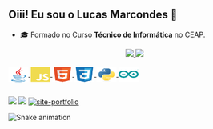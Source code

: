 ## Oiii! Eu sou o Lucas Marcondes 👋

* 🎓 Formado no Curso **Técnico de Informática** no CEAP.

<div align="center">
  <a href="https://github.com/Lucas-RM">
  <img height="180em" src="https://github-readme-stats.vercel.app/api?username=Lucas-RM&show_icons=true&theme=tokyonight&include_all_commits=true&count_private=true"/>
  <img height="180em" src="https://github-readme-stats.vercel.app/api/top-langs/?username=Lucas-RM&layout=compact&langs_count=7&theme=tokyonight"/>
</div>

 <div style="display: inline_block"><br>
  <img align="center" alt="Lucas-Java" height="30" width="40" src="https://raw.githubusercontent.com/devicons/devicon/master/icons/java/java-original.svg">
  <img align="center" alt="Lucas-Js" height="30" width="40" src="https://raw.githubusercontent.com/devicons/devicon/master/icons/javascript/javascript-plain.svg">
  <img align="center" alt="Lucas-HTML" height="30" width="40" src="https://raw.githubusercontent.com/devicons/devicon/master/icons/html5/html5-original.svg">
  <img align="center" alt="Lucas-CSS" height="30" width="40" src="https://raw.githubusercontent.com/devicons/devicon/master/icons/css3/css3-original.svg">
  <img align="center" alt="Lucas-Python" height="30" width="40" src="https://raw.githubusercontent.com/devicons/devicon/master/icons/python/python-original.svg">
  <img align="center" alt="Lucas-Csharp" height="30" width="40" src="https://raw.githubusercontent.com/devicons/devicon/master/icons/arduino/arduino-original.svg">
</div>
  
  ##
 
 <div> 
  <a href="mailto:lucas.marcondes36@gmail.com?subject='Informe um título aqui...'" target="_blank"><img src="https://img.shields.io/badge/Gmail-D14836?style=for-the-badge&logo=gmail&logoColor=white"></a>
  <a href="https://www.linkedin.com/in/lucas-rodrigues-marcondes-2683a51ab/" target="_blank"><img src="https://img.shields.io/badge/-LinkedIn-%230077B5?style=for-the-badge&logo=linkedin&logoColor=white"></a>
   <a href="https://lucas-rm.github.io/Portfolio/" target="_blank"><img height="28" alt="site-portfolio" src="https://badgen.net/badge/icon/PORTFOLIO?icon=pleroma&label"></a> 
   
   ![Snake animation](https://github.com/Lucas-RM/Lucas-RM/blob/output/github-contribution-grid-snake.svg)
   
</div>
